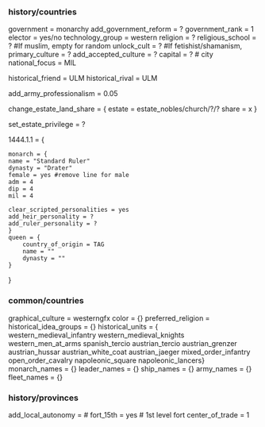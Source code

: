 ### history/countries
government = monarchy
add_government_reform = ?
government_rank = 1
elector = yes/no
technology_group = western
religion = ?
religious_school = ?  #If muslim, empty for random
unlock_cult = ? #If fetishist/shamanism, 
primary_culture = ?
add_accepted_culture = ?
capital = ? # city
national_focus = MIL

historical_friend = ULM
historical_rival = ULM

add_army_professionalism = 0.05


change_estate_land_share = {
    estate = estate_nobles/church/?/?
    share = x
}

set_estate_privilege = ?

1444.1.1 = {

    monarch = {
    name = "Standard Ruler"
    dynasty = "Drater"
    female = yes #remove line for male
    adm = 4
    dip = 4
    mil = 4

    clear_scripted_personalities = yes
    add_heir_personality = ?
    add_ruler_personality = ?
    }
    queen = {
        country_of_origin = TAG
        name = ""
        dynasty = ""
    }

}
### common/countries
graphical_culture = westerngfx
color = {}
preferred_religion = 
historical_idea_groups = {}
historical_units = {	
    western_medieval_infantry
	western_medieval_knights
	western_men_at_arms
	spanish_tercio
	austrian_tercio
	austrian_grenzer
	austrian_hussar
	austrian_white_coat
	austrian_jaeger
	mixed_order_infantry
	open_order_cavalry
	napoleonic_square
	napoleonic_lancers}
monarch_names = {}
leader_names = {}
ship_names = {}
army_names = {}
fleet_names = {}

### history/provinces

add_local_autonomy = #
fort_15th = yes # 1st level fort
center_of_trade = 1
